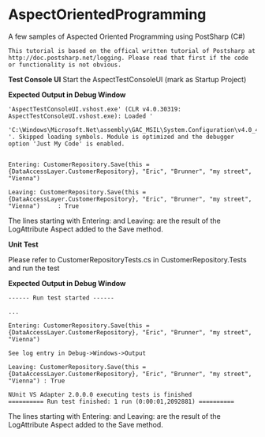 # AspectOrientedProgramming
A few samples of Aspected Oriented Programming using PostSharp (C#)

    This tutorial is based on the offical written tutorial of Postsharp at
    http://doc.postsharp.net/logging. Please read that first if the code
    or functionality is not obvious.

**Test Console UI**
Start the AspectTestConsoleUI (mark as Startup Project)

**Expected Output in Debug Window**

    'AspectTestConsoleUI.vshost.exe' (CLR v4.0.30319: AspectTestConsoleUI.vshost.exe): Loaded '       
    
    'C:\Windows\Microsoft.Net\assembly\GAC_MSIL\System.Configuration\v4.0_4.0.0.0__b03f5f7f11d50a3a\System.Configuration.dll
    '. Skipped loading symbols. Module is optimized and the debugger option 'Just My Code' is enabled.
    
  
    Entering: CustomerRepository.Save(this = {DataAccessLayer.CustomerRepository}, "Eric", "Brunner", "my street", "Vienna")
    
    Leaving: CustomerRepository.Save(this = {DataAccessLayer.CustomerRepository}, "Eric", "Brunner", "my street", "Vienna")     : True

The lines starting with Entering: and Leaving: are the result of the LogAttribute Aspect added to the Save
method. 

**Unit Test**

Please refer to CustomerRepositoryTests.cs in CustomerRepository.Tests and run the test

**Expected Output in Debug Window**

    ------ Run test started ------
    
    ...
    
    Entering: CustomerRepository.Save(this = {DataAccessLayer.CustomerRepository}, "Eric", "Brunner", "my street", "Vienna")
    
    See log entry in Debug->Windows->Output
    
    Leaving: CustomerRepository.Save(this = {DataAccessLayer.CustomerRepository}, "Eric", "Brunner", "my street", "Vienna") : True
    
    NUnit VS Adapter 2.0.0.0 executing tests is finished
    ========== Run test finished: 1 run (0:00:01,2092881) ==========

The lines starting with Entering: and Leaving: are the result of the LogAttribute Aspect added to the Save
method. 
